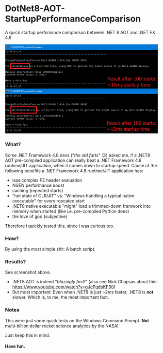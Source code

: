 # DotNet8-AOT-StartupPerformanceComparison
A quick startup perfomance comparison between .NET 8 AOT and .NET FX 4.8

![WADH](screenshot.png)

### What?

Some .NET Framework 4.8 devs ("*the old farts*" 😉) asked me, if a .NET8 AOT pre-compiled application can really beat a .NET Framework 4.8 runtime/JIT application, when it comes down to startup speed. Cause of the following benefits a .NET Framework 4.8 runtime/JIT application has:

- less complex PE header evaluation
- NGEN performance boost
- caching (repeated starts)
- "hot state of CLR/JIT" vs. "Windows handling a typical native executable" for every repeated start
- .NET8 native executable "might" load a trimmed-down framwork into memory when started (like i.e. pre-compiled Python does)
- the love of god (subjective)

Therefore i quickly tested this, since i was curious too.

### How?

By using the most simple shit: A batch script.

### Results?

See screenshot above.

- .NET8 AOT is indeed "*blazingly fast!*" (also see Nick Chapsas about this: https://www.youtube.com/watch?v=gJcPqdbKF90)
- But most important: Even when .NET8 is just ~2ms faster, .NET8 is **not** slower. Which is, to me, the most important fact.

### Notes

This were just some quick tests on the Windows Command Prompt. **Not** multi-billion dollar rocket science analytics by the NASA!

Just keep this in mind.

#### Have fun.
